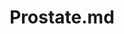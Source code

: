 ---
title: Prostate.md
release_version: v1.2
model_type: asct-b
description: "[Anatomical Structures, Cell Types, plus Biomarkers (ASCT+B) tables](https://hubmapconsortium.github.io/ccf/pages/ccf-anatomical-structures.html) aim to capture the nested *part_of* structure of anatomical human body parts, the typology of cells, and biomarkers used to identify cell types. The tables are authored and reviewed by an international team of experts.
"
creators: 
  - 0000-0002-0746-927X
  - 0000-0001-7058-5399
project_leads: 
  - 0000-0002-3321-6137
reviewers: 
  - 0000-0001-7655-4833
creation_date:  2021-12-01 
license: CC BY 4.0
publisher:  HuBMAP 
funder:  National Institutes of Health 
award_number:  OT2OD026671 
hubmap_id:  HBM835.WCGP.479 
datatable: asct-b_vh_prostate.csv
doi: https://doi.org/10.48539/HBM835.WCGP.479
---